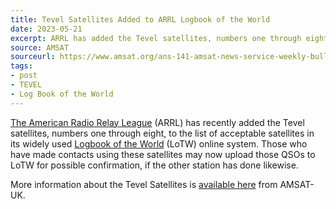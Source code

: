 ```yaml
---
title: Tevel Satellites Added to ARRL Logbook of the World
date: 2023-05-21
excerpt: ARRL has added the Tevel satellites, numbers one through eight, to the list of acceptable satellites in LoTW.
source: AMSAT
sourceurl: https://www.amsat.org/ans-141-amsat-news-service-weekly-bulletins/
tags:
- post
- TEVEL
- Log Book of the World
---
```

[The American Radio Relay League](http://www.arrl.org/) (ARRL) has recently added the Tevel satellites, numbers one through eight, to the list of acceptable satellites in its widely used [Logbook of the World](https://lotw.arrl.org/lotwuser/default) (LoTW) online system. Those who have made contacts using these satellites may now upload those QSOs to LoTW for possible confirmation, if the other station has done likewise.

More information about the Tevel Satellites is [available here](https://amsat-uk.org/2022/01/12/tevel-satellites/) from AMSAT-UK.